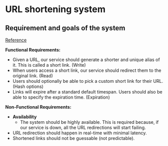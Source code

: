 # URL shortening system

## Requirement and goals of the system

[Reference](https://www.educative.io/collection/page/5668639101419520/5649050225344512/5668600916475904?affiliate_id=5082902844932096&gclid=CjwKCAjwpeXeBRA6EiwAyoJPKhOf_cbEXY5ogUOgfAI9nV5RvArGPSAuWIYaqpN-OHgfab-LWrjiqhoCNPkQAvD_BwE#utm_source=google&utm_medium=cpc&utm_campaign=grokking-manual)

**Functional Requirements:**

- Given a URL, our service should generate a shorter and unique alias of it. This is called a short link. (Write)
- When users access a short link, our service should redirect them to the original link. (Read)
- Users should optionally be able to pick a custom short link for their URL. (Hash options)
- Links will expire after a standard default timespan. Users should also be able to specify the expiration time. (Expiration)

**Non-Functional Requirements:**

- **Availability**
    - The system should be highly available. This is required because, if our service is down, all the URL redirections will start failing.
- URL redirection should happen in real-time with minimal latency.
- Shortened links should not be guessable (not predictable).







